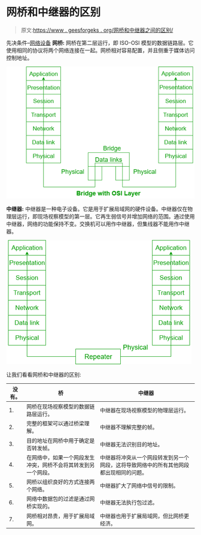 # 网桥和中继器的区别

> 原文:[https://www . geesforgeks . org/网桥和中继器之间的区别/](https://www.geeksforgeeks.org/difference-between-bridge-and-repeater/)

先决条件–[网络设备](https://www.geeksforgeeks.org/network-devices-hub-repeater-bridge-switch-router-gateways/)
**网桥:**
网桥在第二层运行，即 ISO-OSI 模型的数据链路层。它使用相同的协议将两个网络连接在一起。网桥相对容易配置，并且侧重于媒体访问控制地址。

![](img/e650c2c214986e4a913378773e03423a.png)

**中继器:**
中继器是一种电子设备。它是用于扩展局域网的硬件设备。中继器仅在物理层运行，即现场视察模型的第一层。它再生弱信号并增加网络的范围。通过使用中继器，网络的功能保持不变。交换机可以用作中继器，但集线器不能用作中继器。

![](img/167eecbba114a8891d5506b35af50f44.png)

让我们看看网桥和中继器的区别:

<center>

| 没有。 | 桥 | 中继器 |
| --- | --- | --- |
| 1. | 网桥在现场视察模型的数据链路层运行。 | 中继器在现场视察模型的物理层运行。 |
| 2. | 完整的框架可以通过桥梁理解。 | 中继器不理解完整的帧。 |
| 3. | 目的地址在网桥中用于确定是否转发帧。 | 中继器无法识别目的地址。 |
| 4. | 在网络中，如果一个网段发生冲突，网桥不会将其转发到另一个网段。 | 中继器将冲突从一个网段转发到另一个网段，这将导致网络中的所有其他网段都出现相同的问题。 |
| 5. | 网桥以组织良好的方式连接两个网络。 | 中继器扩大了网络中信号的限制。 |
| 6. | 网络中数据包的过滤是通过网桥实现的。 | 中继器无法执行包过滤。 |
| 7. | 网桥相对昂贵，用于扩展局域网。 | 中继器也用于扩展局域网，但比网桥更经济。 |

</center>